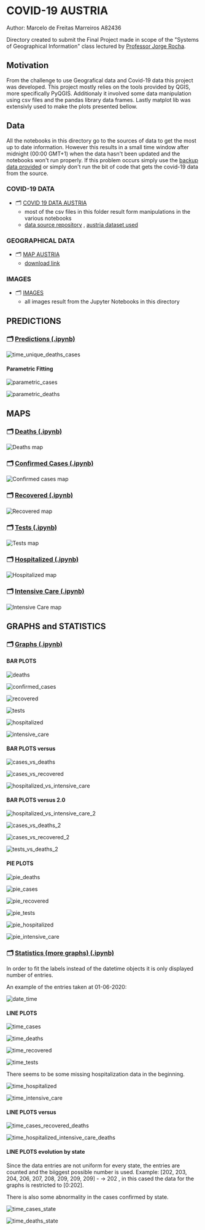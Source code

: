 # COVID-19 AUSTRIA

 Author: Marcelo de Freitas Marreiros A82436
 
 Directory created to submit the Final Project made in scope of the "Systems of Geographical Information" class lectured by [Professor Jorge Rocha](https://github.com/jgrocha).


 ## Motivation
 From the challenge to use Geografical data and Covid-19 data this project was developed. This project mostly relies on the tools provided by QGIS, more specifically PyQGIS. Additionaly it involved some data manipulation using csv files and the pandas library data frames. Lastly matplot lib was extensivly used to make the plots presented bellow.

 ## Data
 All the notebooks in this directory go to the sources of data to get the most up to date information. However this results in a small time window after midnight (00:00 GMT+1) when the data hasn't been updated and the notebooks won't run properly. If this problem occurs simply use the [backup data provided](https://github.com/MarcelodeFreitas/Epidemiology/blob/master/Study%20Cases/AUSTRIA/covid_data/covid-19-at-backup-31-05-2020.csv) or simply don't run the bit of code that gets the covid-19 data from the source.

### COVID-19 DATA
 - 🗂️ [COVID 19 DATA AUSTRIA](https://github.com/MarcelodeFreitas/Epidemiology/tree/master/Study%20Cases/AUSTRIA/covid_data)
 	- most of the csv files in this folder result form manipulations in the various notebooks
 	- [data source repository](https://github.com/covid19-eu-zh/covid19-eu-data) , [austria dataset used](https://github.com/covid19-eu-zh/covid19-eu-data/blob/master/dataset/covid-19-at.csv)

 ### GEOGRAPHICAL DATA
 - 🗂️ [MAP AUSTRIA](https://github.com/MarcelodeFreitas/Epidemiology/tree/master/Study%20Cases/AUSTRIA/map)
 	- [download link](https://data.biogeo.ucdavis.edu/data/diva/adm/AUT_adm.zip)

 ### IMAGES
 - 🗂️ [IMAGES](https://github.com/MarcelodeFreitas/Epidemiology/tree/master/Study%20Cases/AUSTRIA/images)
 	- all images result from the Jupyter Notebooks in this directory


## PREDICTIONS

### 🗂️ [Predictions (.ipynb)](https://github.com/MarcelodeFreitas/Epidemiology/blob/master/Study%20Cases/AUSTRIA/COVID-19_Austria_predictions.ipynb)


![time_unique_deaths_cases](https://github.com/MarcelodeFreitas/Epidemiology/blob/master/Study%20Cases/AUSTRIA/images/time_unique_deaths_cases.png)


#### Parametric Fitting

![parametric_cases](https://github.com/MarcelodeFreitas/Epidemiology/blob/master/Study%20Cases/AUSTRIA/images/parametric_cases.png)

![parametric_deaths](https://github.com/MarcelodeFreitas/Epidemiology/blob/master/Study%20Cases/AUSTRIA/images/parametric_deaths.png)




## MAPS

### 🗂️ [Deaths (.ipynb)](https://github.com/MarcelodeFreitas/Epidemiology/blob/master/Study%20Cases/AUSTRIA/COVID-19_Austria_map_deaths.ipynb)

![Deaths map](https://github.com/MarcelodeFreitas/Epidemiology/blob/master/Study%20Cases/AUSTRIA/images/map_deaths.png)


### 🗂️ [Confirmed Cases (.ipynb)](https://github.com/MarcelodeFreitas/Epidemiology/blob/master/Study%20Cases/AUSTRIA/COVID-19_Austria_map_cases.ipynb)

![Confirmed cases map](https://github.com/MarcelodeFreitas/Epidemiology/blob/master/Study%20Cases/AUSTRIA/images/map_cases.png)


### 🗂️ [Recovered (.ipynb)](https://github.com/MarcelodeFreitas/Epidemiology/blob/master/Study%20Cases/AUSTRIA/COVID-19_Austria_map_recovered.ipynb)

![Recovered map](https://github.com/MarcelodeFreitas/Epidemiology/blob/master/Study%20Cases/AUSTRIA/images/map_recovered.png)



### 🗂️ [Tests (.ipynb)](https://github.com/MarcelodeFreitas/Epidemiology/blob/master/Study%20Cases/AUSTRIA/COVID-19_Austria_map_tests.ipynb)

![Tests map](https://github.com/MarcelodeFreitas/Epidemiology/blob/master/Study%20Cases/AUSTRIA/images/map_tests.png)



### 🗂️ [Hospitalized (.ipynb)](https://github.com/MarcelodeFreitas/Epidemiology/blob/master/Study%20Cases/AUSTRIA/COVID-19_Austria_map_hospitalized.ipynb)

![Hospitalized map](https://github.com/MarcelodeFreitas/Epidemiology/blob/master/Study%20Cases/AUSTRIA/images/map_hospitalized.png)


### 🗂️ [Intensive Care (.ipynb)](https://github.com/MarcelodeFreitas/Epidemiology/blob/master/Study%20Cases/AUSTRIA/COVID-19_Austria_map_intensive_care.ipynb)

![Intensive Care map](https://github.com/MarcelodeFreitas/Epidemiology/blob/master/Study%20Cases/AUSTRIA/images/map_intensive_care.png)



## GRAPHS and STATISTICS

### 🗂️ [Graphs (.ipynb)](https://github.com/MarcelodeFreitas/Epidemiology/blob/master/Study%20Cases/AUSTRIA/COVID-19_Austria-GRAPHS.ipynb)

#### BAR PLOTS

![deaths](https://github.com/MarcelodeFreitas/Epidemiology/blob/master/Study%20Cases/AUSTRIA/images/deaths.png)

![confirmed_cases](https://github.com/MarcelodeFreitas/Epidemiology/blob/master/Study%20Cases/AUSTRIA/images/confirmed_cases.png)

![recovered](https://github.com/MarcelodeFreitas/Epidemiology/blob/master/Study%20Cases/AUSTRIA/images/recovered.png)

![tests](https://github.com/MarcelodeFreitas/Epidemiology/blob/master/Study%20Cases/AUSTRIA/images/tests.png)

![hospitalized](https://github.com/MarcelodeFreitas/Epidemiology/blob/master/Study%20Cases/AUSTRIA/images/hospitalized.png)

![intensive_care](https://github.com/MarcelodeFreitas/Epidemiology/blob/master/Study%20Cases/AUSTRIA/images/intensive_care.png)

#### BAR PLOTS versus

![cases_vs_deaths](https://github.com/MarcelodeFreitas/Epidemiology/blob/master/Study%20Cases/AUSTRIA/images/cases_vs_deaths.png)

![cases_vs_recovered](https://github.com/MarcelodeFreitas/Epidemiology/blob/master/Study%20Cases/AUSTRIA/images/cases_vs_recovered.png)

![hospitalized_vs_intensive_care](https://github.com/MarcelodeFreitas/Epidemiology/blob/master/Study%20Cases/AUSTRIA/images/hospitalized_vs_intensive_care.png)

#### BAR PLOTS versus 2.0

![hospitalized_vs_intensive_care_2](https://github.com/MarcelodeFreitas/Epidemiology/blob/master/Study%20Cases/AUSTRIA/images/hospitalized_vs_intensive_care_2.png)

![cases_vs_deaths_2](https://github.com/MarcelodeFreitas/Epidemiology/blob/master/Study%20Cases/AUSTRIA/images/cases_vs_deaths_2.png)

![cases_vs_recovered_2](https://github.com/MarcelodeFreitas/Epidemiology/blob/master/Study%20Cases/AUSTRIA/images/cases_vs_recovered_2.png)

![tests_vs_deaths_2](https://github.com/MarcelodeFreitas/Epidemiology/blob/master/Study%20Cases/AUSTRIA/images/tests_vs_deaths_2.png)

#### PIE PLOTS 

![pie_deaths](https://github.com/MarcelodeFreitas/Epidemiology/blob/master/Study%20Cases/AUSTRIA/images/pie_deaths.png)

![pie_cases](https://github.com/MarcelodeFreitas/Epidemiology/blob/master/Study%20Cases/AUSTRIA/images/pie_cases.png)

![pie_recovered](https://github.com/MarcelodeFreitas/Epidemiology/blob/master/Study%20Cases/AUSTRIA/images/pie_recovered.png)

![pie_tests](https://github.com/MarcelodeFreitas/Epidemiology/blob/master/Study%20Cases/AUSTRIA/images/pie_tests.png)

![pie_hospitalized](https://github.com/MarcelodeFreitas/Epidemiology/blob/master/Study%20Cases/AUSTRIA/images/pie_hospitalized.png)

![pie_intensive_care](https://github.com/MarcelodeFreitas/Epidemiology/blob/master/Study%20Cases/AUSTRIA/images/pie_intensive_care.png)




### 🗂️ [Statistics (more graphs) (.ipynb)](https://github.com/MarcelodeFreitas/Epidemiology/blob/master/Study%20Cases/AUSTRIA/COVID-19_Austria_statistics.ipynb)


In order to fit the labels instead of the datetime objects it is only displayed number of entries.

An example of the entries taken at 01-06-2020:

![date_time](https://github.com/MarcelodeFreitas/Epidemiology/blob/master/Study%20Cases/AUSTRIA/images/date_entries.png)

#### LINE PLOTS

![time_cases](https://github.com/MarcelodeFreitas/Epidemiology/blob/master/Study%20Cases/AUSTRIA/images/time_cases.png)

![time_deaths](https://github.com/MarcelodeFreitas/Epidemiology/blob/master/Study%20Cases/AUSTRIA/images/time_deaths.png)

![time_recovered](https://github.com/MarcelodeFreitas/Epidemiology/blob/master/Study%20Cases/AUSTRIA/images/time_recovered.png)

![time_tests](https://github.com/MarcelodeFreitas/Epidemiology/blob/master/Study%20Cases/AUSTRIA/images/time_tests.png)

There seems to be some missing hospitalization data in the beginning.

![time_hospitalized](https://github.com/MarcelodeFreitas/Epidemiology/blob/master/Study%20Cases/AUSTRIA/images/time_hospitalized.png)

![time_intensive_care](https://github.com/MarcelodeFreitas/Epidemiology/blob/master/Study%20Cases/AUSTRIA/images/time_intensive_care.png)

#### LINE PLOTS versus

![time_cases_recovered_deaths](https://github.com/MarcelodeFreitas/Epidemiology/blob/master/Study%20Cases/AUSTRIA/images/time_cases_recovered_deaths.png)

![time_hospitalized_intensive_care_deaths](https://github.com/MarcelodeFreitas/Epidemiology/blob/master/Study%20Cases/AUSTRIA/images/time_hospitalized_intensive_care_deaths.png)


#### LINE PLOTS evolution by state

Since the data entries are not uniform for every state, the entries are counted and the biiggest possible number is used. Example: [202, 203, 204, 206, 207, 208, 209, 209, 209] - -> 202 , in this cased the data for the graphs is restricted to [0:202].

There is also some abnormality in the cases confirmed by state.

![time_cases_state](https://github.com/MarcelodeFreitas/Epidemiology/blob/master/Study%20Cases/AUSTRIA/images/time_cases_state.png)


![time_deaths_state](https://github.com/MarcelodeFreitas/Epidemiology/blob/master/Study%20Cases/AUSTRIA/images/time_deaths_state.png)



